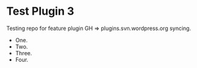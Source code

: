 Test Plugin 3
=========

Testing repo for feature plugin GH => plugins.svn.wordpress.org syncing.

- One.
- Two.
- Three.
- Four.
